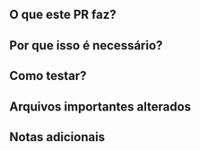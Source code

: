 ## O que este PR faz?
<!-- Explique de forma objetiva a funcionalidade ou correção incluída -->

## Por que isso é necessário?
<!-- Descreva a motivação ou problema resolvido -->

## Como testar?
<!-- Passos manuais, comandos ou casos de testes relacionados -->

## Arquivos importantes alterados
<!-- Destaque os principais arquivos e módulos impactados -->

## Notas adicionais
<!-- Observações relevantes para quem for revisar -->
